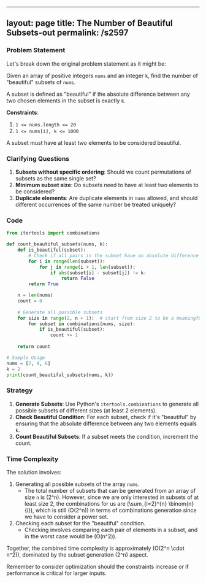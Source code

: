 
---
layout: page
title:  The Number of Beautiful Subsets-out
permalink: /s2597
---

### Problem Statement

Let's break down the original problem statement as it might be:

Given an array of positive integers `nums` and an integer `k`, find the number of "beautiful" subsets of `nums`.

A subset is defined as "beautiful" if the absolute difference between any two chosen elements in the subset is exactly `k`.

**Constraints**:
1. `1 <= nums.length <= 20`
2. `1 <= nums[i], k <= 1000`

A subset must have at least two elements to be considered beautiful.

### Clarifying Questions

1. **Subsets without specific ordering**: Should we count permutations of subsets as the same single set?
2. **Minimum subset size**: Do subsets need to have at least two elements to be considered?
3. **Duplicate elements**: Are duplicate elements in `nums` allowed, and should different occurrences of the same number be treated uniquely?

### Code

```python
from itertools import combinations

def count_beautiful_subsets(nums, k):
    def is_beautiful(subset):
        # Check if all pairs in the subset have an absolute difference of exactly k
        for i in range(len(subset)):
            for j in range(i + 1, len(subset)):
                if abs(subset[i] - subset[j]) != k:
                    return False
        return True

    n = len(nums)
    count = 0
    
    # Generate all possible subsets
    for size in range(2, n + 1):  # start from size 2 to be a meaningful subset
        for subset in combinations(nums, size):
            if is_beautiful(subset):
                count += 1
    
    return count

# Sample Usage
nums = [2, 4, 6]
k = 2
print(count_beautiful_subsets(nums, k))
```

### Strategy

1. **Generate Subsets**: Use Python's `itertools.combinations` to generate all possible subsets of different sizes (at least 2 elements).
2. **Check Beautiful Condition**: For each subset, check if it's "beautiful" by ensuring that the absolute difference between any two elements equals `k`.
3. **Count Beautiful Subsets**: If a subset meets the condition, increment the count.

### Time Complexity

The solution involves:
1. Generating all possible subsets of the array `nums`.
   - The total number of subsets that can be generated from an array of size `n` is \(2^n\). However, since we are only interested in subsets of at least size 2, the combinations for us are \(\sum_{i=2}^{n} \binom{n}{i}\), which is still \(O(2^n)\) in terms of combinations generation since we have to consider a power set.
2. Checking each subset for the "beautiful" condition.
   - Checking involves comparing each pair of elements in a subset, and in the worst case would be \(O(n^2)\).

Together, the combined time complexity is approximately \(O(2^n \cdot n^2)\), dominated by the subset generation \(2^n\) aspect.

Remember to consider optimization should the constraints increase or if performance is critical for larger inputs.
